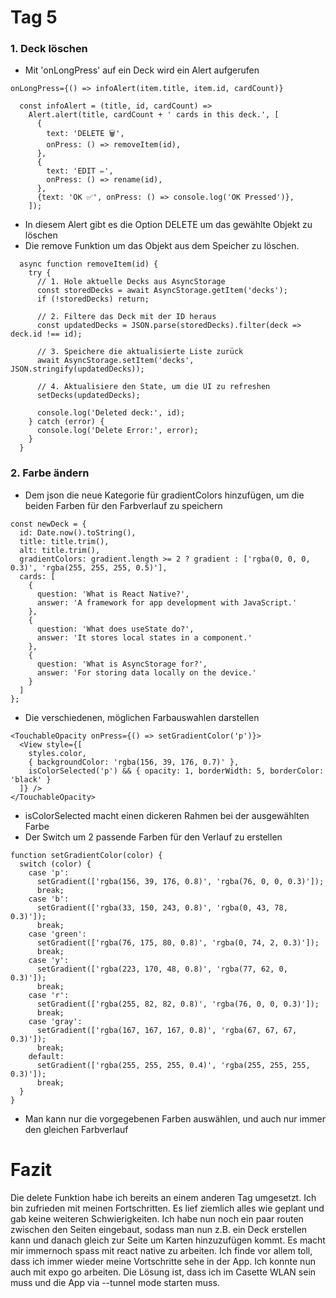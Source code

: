 # Tag 5

### 1. Deck löschen
- Mit 'onLongPress' auf ein Deck wird ein Alert aufgerufen
```
onLongPress={() => infoAlert(item.title, item.id, cardCount)}
```
```
  const infoAlert = (title, id, cardCount) =>
    Alert.alert(title, cardCount + ' cards in this deck.', [
      {
        text: 'DELETE 🗑️',
        onPress: () => removeItem(id),
      },
      {
        text: 'EDIT ✏️',
        onPress: () => rename(id),
      },
      {text: 'OK ✅', onPress: () => console.log('OK Pressed')},
    ]);
```
- In diesem Alert gibt es die Option DELETE um das gewählte Objekt zu löschen
- Die remove Funktion um das Objekt aus dem Speicher zu löschen.
```
  async function removeItem(id) {
    try {
      // 1. Hole aktuelle Decks aus AsyncStorage
      const storedDecks = await AsyncStorage.getItem('decks');
      if (!storedDecks) return;

      // 2. Filtere das Deck mit der ID heraus
      const updatedDecks = JSON.parse(storedDecks).filter(deck => deck.id !== id);

      // 3. Speichere die aktualisierte Liste zurück
      await AsyncStorage.setItem('decks', JSON.stringify(updatedDecks));

      // 4. Aktualisiere den State, um die UI zu refreshen
      setDecks(updatedDecks);

      console.log('Deleted deck:', id);
    } catch (error) {
      console.log('Delete Error:', error);
    }
  }
```

### 2. Farbe ändern

- Dem json die neue Kategorie für gradientColors hinzufügen, um die beiden Farben für den Farbverlauf zu speichern
```
const newDeck = {
  id: Date.now().toString(),
  title: title.trim(),
  alt: title.trim(),
  gradientColors: gradient.length >= 2 ? gradient : ['rgba(0, 0, 0, 0.3)', 'rgba(255, 255, 255, 0.5)'],
  cards: [
    {
      question: 'What is React Native?',
      answer: 'A framework for app development with JavaScript.'
    },
    {
      question: 'What does useState do?',
      answer: 'It stores local states in a component.'
    },
    {
      question: 'What is AsyncStorage for?',
      answer: 'For storing data locally on the device.'
    }
  ]
};
```
- Die verschiedenen, möglichen Farbauswahlen darstellen
```
<TouchableOpacity onPress={() => setGradientColor('p')}>
  <View style={[
    styles.color,
    { backgroundColor: 'rgba(156, 39, 176, 0.7)' },
    isColorSelected('p') && { opacity: 1, borderWidth: 5, borderColor: 'black' }
  ]} />
</TouchableOpacity>
```
- isColorSelected macht einen dickeren Rahmen bei der ausgewählten Farbe
- Der Switch um 2 passende Farben für den Verlauf zu erstellen
```
function setGradientColor(color) {
  switch (color) {
    case 'p':
      setGradient(['rgba(156, 39, 176, 0.8)', 'rgba(76, 0, 0, 0.3)']);
      break;
    case 'b':
      setGradient(['rgba(33, 150, 243, 0.8)', 'rgba(0, 43, 78, 0.3)']);
      break;
    case 'green':
      setGradient(['rgba(76, 175, 80, 0.8)', 'rgba(0, 74, 2, 0.3)']);
      break;
    case 'y':
      setGradient(['rgba(223, 170, 48, 0.8)', 'rgba(77, 62, 0, 0.3)']);
      break;
    case 'r':
      setGradient(['rgba(255, 82, 82, 0.8)', 'rgba(76, 0, 0, 0.3)']);
      break;
    case 'gray':
      setGradient(['rgba(167, 167, 167, 0.8)', 'rgba(67, 67, 67, 0.3)']);
      break;
    default:
      setGradient(['rgba(255, 255, 255, 0.4)', 'rgba(255, 255, 255, 0.3)']);
      break;
  }
}
```
- Man kann nur die vorgegebenen Farben auswählen, und auch nur immer den gleichen Farbverlauf

# Fazit

Die delete Funktion habe ich bereits an einem anderen Tag umgesetzt. Ich bin zufrieden mit meinen Fortschritten. Es lief ziemlich alles wie geplant und gab keine weiteren Schwierigkeiten. Ich habe nun noch ein paar routen zwischen den Seiten eingebaut, sodass man nun z.B. ein Deck erstellen kann und danach gleich zur Seite um Karten hinzuzufügen kommt. Es macht mir immernoch spass mit react native zu arbeiten. Ich finde vor allem toll, dass ich immer wieder meine Vortschritte sehe in der App.
Ich konnte nun auch mit expo go arbeiten. Die Lösung ist, dass ich im Casette WLAN sein muss und die App via --tunnel mode starten muss.



